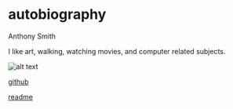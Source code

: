 # autobiography
Anthony Smith

I like art, walking, watching movies, and computer related subjects.

![alt text](https://pro2-bar-s3-cdn-cf6.myportfolio.com/2898b844c0909f2c3314d0c878ead729/a395fb0a-22d6-41fe-a5cf-8f8a6c4dd0cb_rwc_0x0x261x189x4096.png?h=147f80cba040f9b2ee85d13df5e6337f)

[github](https://github.com/Justusmays)

[readme](README.md)
